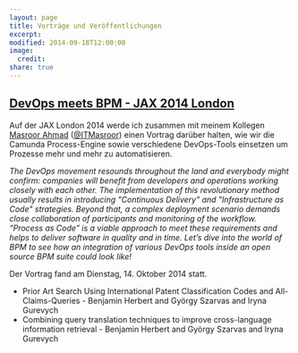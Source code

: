 ```yaml
---
layout: page
title: Vorträge und Veröffentlichungen
excerpt:
modified: 2014-09-18T12:00:00
image:
  credit:
share: true
---
```


## [DevOps meets BPM - JAX 2014 London](http://jaxlondon.com/2014/sessions/devops-meets-bpm)

Auf der JAX London 2014 werde ich zusammen mit meinem Kollegen
[Masroor Ahmad](http://www.masroor.de) ([@ITMasroor](https://twitter.com/ITMasroor)) einen
Vortrag darüber halten, wie wir die Camunda Process-Engine sowie verschiedene
DevOps-Tools einsetzen um Prozesse mehr und mehr zu automatisieren.

<cite>The DevOps movement resounds throughout the land and everybody might confirm:
companies will benefit from developers and operations working closely with each
other. The implementation of this revolutionary method usually results in
introducing "Continuous Delivery" and "Infrastructure as Code" strategies. Beyond
that, a complex deployment scenario demands close collaboration of participants
and monitoring of the workflow. “Process as Code” is a viable approach to meet
these requirements and helps to deliver software in quality and in time. Let’s
dive into the world of BPM to see how an integration of various DevOps tools
inside an open source BPM suite could look like!</cite>

Der Vortrag fand am Dienstag, 14. Oktober 2014 statt.

  * Prior Art Search Using International Patent Classification Codes and All-Claims-Queries - Benjamin Herbert and György Szarvas and Iryna Gurevych
  * Combining query translation techniques to improve cross-language information retrieval - Benjamin Herbert and György Szarvas and Iryna Gurevych

